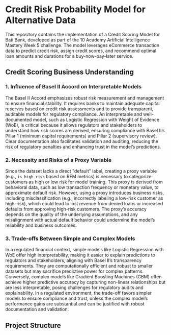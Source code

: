 # Credit Risk Probability Model for Alternative Data

This repository contains the implementation of a Credit Scoring Model for Bati Bank, developed as part of the 10 Academy Artificial Intelligence Mastery Week 5 challenge. The model leverages eCommerce transaction data to predict credit risk, assign credit scores, and recommend optimal loan amounts and durations for a buy-now-pay-later service.

## Credit Scoring Business Understanding

### 1. Influence of Basel II Accord on Interpretable Models
The Basel II Accord emphasizes robust risk measurement and management to ensure financial stability. It requires banks to maintain adequate capital reserves based on credit risk assessments and to provide transparent, auditable models for regulatory compliance. An interpretable and well-documented model, such as Logistic Regression with Weight of Evidence (WoE), is critical because it allows regulators and stakeholders to understand how risk scores are derived, ensuring compliance with Basel II’s Pillar 1 (minimum capital requirements) and Pillar 2 (supervisory review). Clear documentation also facilitates validation and auditing, reducing the risk of regulatory penalties and enhancing trust in the model’s predictions.

### 2. Necessity and Risks of a Proxy Variable
Since the dataset lacks a direct "default" label, creating a proxy variable (e.g., `is_high_risk` based on RFM metrics) is necessary to categorize customers as high or low risk for model training. This proxy is derived from behavioral data, such as low transaction frequency or monetary value, to approximate default risk. However, using a proxy introduces business risks, including misclassification (e.g., incorrectly labeling a low-risk customer as high-risk), which could lead to lost revenue from denied loans or increased defaults from approving high-risk customers. The proxy’s accuracy depends on the quality of the underlying assumptions, and any misalignment with actual default behavior could undermine the model’s reliability and business outcomes.

### 3. Trade-offs Between Simple and Complex Models
In a regulated financial context, simple models like Logistic Regression with WoE offer high interpretability, making it easier to explain predictions to regulators and stakeholders, aligning with Basel II’s transparency requirements. They are computationally efficient and robust to smaller datasets but may sacrifice predictive power for complex patterns. Conversely, complex models like Gradient Boosting Machines (GBM) often achieve higher predictive accuracy by capturing non-linear relationships but are less interpretable, posing challenges for regulatory audits and explainability. In a regulated environment, the trade-off favors simpler models to ensure compliance and trust, unless the complex model’s performance gains are substantial and can be justified with robust documentation and validation.

## Project Structure